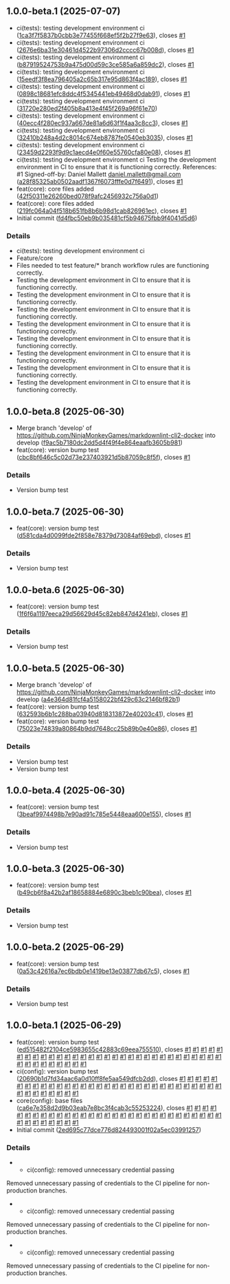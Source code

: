 ## 1.0.0-beta.1 (2025-07-07)

* ci(tests): testing development environment ci ([1ca3f7f5837b0cbb3e77455f668ef5f2b27f9e63](https://github.com/NinjaMonkeyGames/markdownlint-cli2-docker/commit/1ca3f7f5837b0cbb3e77455f668ef5f2b27f9e63)), closes [#1](https://github.com/NinjaMonkeyGames/markdownlint-cli2-docker/issues/1)
* ci(tests): testing development environment ci ([2676e6ba31e30461d4522b97306d2cccc67b008d](https://github.com/NinjaMonkeyGames/markdownlint-cli2-docker/commit/2676e6ba31e30461d4522b97306d2cccc67b008d)), closes [#1](https://github.com/NinjaMonkeyGames/markdownlint-cli2-docker/issues/1)
* ci(tests): testing development environment ci ([b87919524753b9a475d00d59c3ce585a6a859dc2](https://github.com/NinjaMonkeyGames/markdownlint-cli2-docker/commit/b87919524753b9a475d00d59c3ce585a6a859dc2)), closes [#1](https://github.com/NinjaMonkeyGames/markdownlint-cli2-docker/issues/1)
* ci(tests): testing development environment ci ([15eedf3f8ea796405a2c65b317e95d863f4ac189](https://github.com/NinjaMonkeyGames/markdownlint-cli2-docker/commit/15eedf3f8ea796405a2c65b317e95d863f4ac189)), closes [#1](https://github.com/NinjaMonkeyGames/markdownlint-cli2-docker/issues/1)
* ci(tests): testing development environment ci ([0898c18681efc8ddc4f5345441eb49468d0dab91](https://github.com/NinjaMonkeyGames/markdownlint-cli2-docker/commit/0898c18681efc8ddc4f5345441eb49468d0dab91)), closes [#1](https://github.com/NinjaMonkeyGames/markdownlint-cli2-docker/issues/1)
* ci(tests): testing development environment ci ([31720e280ed2f405b8a413e4f45f269a96f61e70](https://github.com/NinjaMonkeyGames/markdownlint-cli2-docker/commit/31720e280ed2f405b8a413e4f45f269a96f61e70))
* ci(tests): testing development environment ci ([40ecc4f280ec937a667de81a6d63f1f4aa3c8cc3](https://github.com/NinjaMonkeyGames/markdownlint-cli2-docker/commit/40ecc4f280ec937a667de81a6d63f1f4aa3c8cc3)), closes [#1](https://github.com/NinjaMonkeyGames/markdownlint-cli2-docker/issues/1)
* ci(tests): testing development environment ci ([32410b248a4d2c8014c674eb8787fe0540eb3035](https://github.com/NinjaMonkeyGames/markdownlint-cli2-docker/commit/32410b248a4d2c8014c674eb8787fe0540eb3035)), closes [#1](https://github.com/NinjaMonkeyGames/markdownlint-cli2-docker/issues/1)
* ci(tests): testing development environment ci ([23459d2293f9d9c1aecd4e0f60e55760cfa80e08](https://github.com/NinjaMonkeyGames/markdownlint-cli2-docker/commit/23459d2293f9d9c1aecd4e0f60e55760cfa80e08)), closes [#1](https://github.com/NinjaMonkeyGames/markdownlint-cli2-docker/issues/1)
* ci(tests): testing development environment ci  Testing the development environment in CI to ensure that it is functioning correctly.  References: #1  Signed-off-by: Daniel Mallett <daniel.mallett@gmail.com> ([a28f85325ab0502aadf1367f6073fffe0d7f6491](https://github.com/NinjaMonkeyGames/markdownlint-cli2-docker/commit/a28f85325ab0502aadf1367f6073fffe0d7f6491)), closes [#1](https://github.com/NinjaMonkeyGames/markdownlint-cli2-docker/issues/1)
* feat(core): core files added ([42f50311e26260bed078f9afc2456932c756a0d1](https://github.com/NinjaMonkeyGames/markdownlint-cli2-docker/commit/42f50311e26260bed078f9afc2456932c756a0d1))
* feat(core): core files added ([219fc064a04f518b651fb8b6b98d1cab826961ec](https://github.com/NinjaMonkeyGames/markdownlint-cli2-docker/commit/219fc064a04f518b651fb8b6b98d1cab826961ec)), closes [#1](https://github.com/NinjaMonkeyGames/markdownlint-cli2-docker/issues/1)
* Initial commit ([fd4fbc50eb9b035481cf5b94675fbb9f4041d5d6](https://github.com/NinjaMonkeyGames/markdownlint-cli2-docker/commit/fd4fbc50eb9b035481cf5b94675fbb9f4041d5d6))


### Details

* ci(tests): testing development environment ci
* Feature/core
* Files needed to test feature/* branch workflow rules are functioning
correctly.
* Testing the development environment in CI to ensure that it is
functioning correctly.
* Testing the development environment in CI to ensure that it is
functioning correctly.
* Testing the development environment in CI to ensure that it is
functioning correctly.
* Testing the development environment in CI to ensure that it is
functioning correctly.
* Testing the development environment in CI to ensure that it is
functioning correctly.
* Testing the development environment in CI to ensure that it is
functioning correctly.
* Testing the development environment in CI to ensure that it is
functioning correctly.
* Testing the development environment in CI to ensure that it is functioning correctly.

## 1.0.0-beta.8 (2025-06-30)

* Merge branch 'develop' of https://github.com/NinjaMonkeyGames/markdownlint-cli2-docker into develop ([f9ac5b7180dc2dd5d4f49f4e864eaafb3605b981](https://github.com/NinjaMonkeyGames/markdownlint-cli2-docker/commit/f9ac5b7180dc2dd5d4f49f4e864eaafb3605b981))
* feat(core): version bump test ([cbc8bf646c5c02d73e237403921d5b87059c8f5f](https://github.com/NinjaMonkeyGames/markdownlint-cli2-docker/commit/cbc8bf646c5c02d73e237403921d5b87059c8f5f)), closes [#1](https://github.com/NinjaMonkeyGames/markdownlint-cli2-docker/issues/1)


### Details

* Version bump test

## 1.0.0-beta.7 (2025-06-30)

* feat(core): version bump test ([d581cda4d0099fde2f858e78379d73084af69ebd](https://github.com/NinjaMonkeyGames/markdownlint-cli2-docker/commit/d581cda4d0099fde2f858e78379d73084af69ebd)), closes [#1](https://github.com/NinjaMonkeyGames/markdownlint-cli2-docker/issues/1)


### Details

* Version bump test

## 1.0.0-beta.6 (2025-06-30)

* feat(core): version bump test ([1f6f6a1197eeca29d56629d45c82eb847d4241eb](https://github.com/NinjaMonkeyGames/markdownlint-cli2-docker/commit/1f6f6a1197eeca29d56629d45c82eb847d4241eb)), closes [#1](https://github.com/NinjaMonkeyGames/markdownlint-cli2-docker/issues/1)


### Details

* Version bump test

## 1.0.0-beta.5 (2025-06-30)

* Merge branch 'develop' of https://github.com/NinjaMonkeyGames/markdownlint-cli2-docker into develop ([a4e364d81fcf4a5158022bf429c63c2146bf82b1](https://github.com/NinjaMonkeyGames/markdownlint-cli2-docker/commit/a4e364d81fcf4a5158022bf429c63c2146bf82b1))
* feat(core): version bump test ([632593b6b1c288ba03940d818313872e40203c41](https://github.com/NinjaMonkeyGames/markdownlint-cli2-docker/commit/632593b6b1c288ba03940d818313872e40203c41)), closes [#1](https://github.com/NinjaMonkeyGames/markdownlint-cli2-docker/issues/1)
* feat(core): version bump test ([75023e74839a80864b9dd7648cc25b89b0e40e86](https://github.com/NinjaMonkeyGames/markdownlint-cli2-docker/commit/75023e74839a80864b9dd7648cc25b89b0e40e86)), closes [#1](https://github.com/NinjaMonkeyGames/markdownlint-cli2-docker/issues/1)


### Details

* Version bump test
* Version bump test

## 1.0.0-beta.4 (2025-06-30)

* feat(core): version bump test ([3beaf9974498b7e90ad91c785e5448eaa600e155](https://github.com/NinjaMonkeyGames/markdownlint-cli2-docker/commit/3beaf9974498b7e90ad91c785e5448eaa600e155)), closes [#1](https://github.com/NinjaMonkeyGames/markdownlint-cli2-docker/issues/1)


### Details

* Version bump test

## 1.0.0-beta.3 (2025-06-30)

* feat(core): version bump test ([b49cb6f8a42b2af18658884e6890c3beb1c90bea](https://github.com/NinjaMonkeyGames/markdownlint-cli2-docker/commit/b49cb6f8a42b2af18658884e6890c3beb1c90bea)), closes [#1](https://github.com/NinjaMonkeyGames/markdownlint-cli2-docker/issues/1)


### Details

* Version bump test

## 1.0.0-beta.2 (2025-06-29)

* feat(core): version bump test ([0a53c42616a7ec6bdb0e1419be13e03877db67c5](https://github.com/NinjaMonkeyGames/markdownlint-cli2-docker/commit/0a53c42616a7ec6bdb0e1419be13e03877db67c5)), closes [#1](https://github.com/NinjaMonkeyGames/markdownlint-cli2-docker/issues/1)


### Details

* Version bump test

## 1.0.0-beta.1 (2025-06-29)

* feat(core): version bump test ([ed515482f2104ce5983655c42883c69eea755510](https://github.com/NinjaMonkeyGames/markdownlint-cli2-docker/commit/ed515482f2104ce5983655c42883c69eea755510)), closes [#1](https://github.com/NinjaMonkeyGames/markdownlint-cli2-docker/issues/1) [#1](https://github.com/NinjaMonkeyGames/markdownlint-cli2-docker/issues/1) [#1](https://github.com/NinjaMonkeyGames/markdownlint-cli2-docker/issues/1) [#1](https://github.com/NinjaMonkeyGames/markdownlint-cli2-docker/issues/1) [#1](https://github.com/NinjaMonkeyGames/markdownlint-cli2-docker/issues/1) [#1](https://github.com/NinjaMonkeyGames/markdownlint-cli2-docker/issues/1) [#1](https://github.com/NinjaMonkeyGames/markdownlint-cli2-docker/issues/1) [#1](https://github.com/NinjaMonkeyGames/markdownlint-cli2-docker/issues/1) [#1](https://github.com/NinjaMonkeyGames/markdownlint-cli2-docker/issues/1) [#1](https://github.com/NinjaMonkeyGames/markdownlint-cli2-docker/issues/1) [#1](https://github.com/NinjaMonkeyGames/markdownlint-cli2-docker/issues/1) [#1](https://github.com/NinjaMonkeyGames/markdownlint-cli2-docker/issues/1) [#1](https://github.com/NinjaMonkeyGames/markdownlint-cli2-docker/issues/1) [#1](https://github.com/NinjaMonkeyGames/markdownlint-cli2-docker/issues/1) [#1](https://github.com/NinjaMonkeyGames/markdownlint-cli2-docker/issues/1) [#1](https://github.com/NinjaMonkeyGames/markdownlint-cli2-docker/issues/1) [#1](https://github.com/NinjaMonkeyGames/markdownlint-cli2-docker/issues/1) [#1](https://github.com/NinjaMonkeyGames/markdownlint-cli2-docker/issues/1) [#1](https://github.com/NinjaMonkeyGames/markdownlint-cli2-docker/issues/1) [#1](https://github.com/NinjaMonkeyGames/markdownlint-cli2-docker/issues/1) [#1](https://github.com/NinjaMonkeyGames/markdownlint-cli2-docker/issues/1) [#1](https://github.com/NinjaMonkeyGames/markdownlint-cli2-docker/issues/1) [#1](https://github.com/NinjaMonkeyGames/markdownlint-cli2-docker/issues/1) [#1](https://github.com/NinjaMonkeyGames/markdownlint-cli2-docker/issues/1) [#1](https://github.com/NinjaMonkeyGames/markdownlint-cli2-docker/issues/1) [#1](https://github.com/NinjaMonkeyGames/markdownlint-cli2-docker/issues/1) [#1](https://github.com/NinjaMonkeyGames/markdownlint-cli2-docker/issues/1) [#1](https://github.com/NinjaMonkeyGames/markdownlint-cli2-docker/issues/1) [#1](https://github.com/NinjaMonkeyGames/markdownlint-cli2-docker/issues/1) [#1](https://github.com/NinjaMonkeyGames/markdownlint-cli2-docker/issues/1) [#1](https://github.com/NinjaMonkeyGames/markdownlint-cli2-docker/issues/1) [#1](https://github.com/NinjaMonkeyGames/markdownlint-cli2-docker/issues/1) [#1](https://github.com/NinjaMonkeyGames/markdownlint-cli2-docker/issues/1) [#1](https://github.com/NinjaMonkeyGames/markdownlint-cli2-docker/issues/1) [#1](https://github.com/NinjaMonkeyGames/markdownlint-cli2-docker/issues/1) [#1](https://github.com/NinjaMonkeyGames/markdownlint-cli2-docker/issues/1) [#1](https://github.com/NinjaMonkeyGames/markdownlint-cli2-docker/issues/1) [#1](https://github.com/NinjaMonkeyGames/markdownlint-cli2-docker/issues/1) [#1](https://github.com/NinjaMonkeyGames/markdownlint-cli2-docker/issues/1) [#1](https://github.com/NinjaMonkeyGames/markdownlint-cli2-docker/issues/1)
* ci(config): version bump test ([20690b1d7fd34aac6a0d10ff8fe5aa549dfcb2dd](https://github.com/NinjaMonkeyGames/markdownlint-cli2-docker/commit/20690b1d7fd34aac6a0d10ff8fe5aa549dfcb2dd)), closes [#1](https://github.com/NinjaMonkeyGames/markdownlint-cli2-docker/issues/1) [#1](https://github.com/NinjaMonkeyGames/markdownlint-cli2-docker/issues/1) [#1](https://github.com/NinjaMonkeyGames/markdownlint-cli2-docker/issues/1) [#1](https://github.com/NinjaMonkeyGames/markdownlint-cli2-docker/issues/1) [#1](https://github.com/NinjaMonkeyGames/markdownlint-cli2-docker/issues/1) [#1](https://github.com/NinjaMonkeyGames/markdownlint-cli2-docker/issues/1) [#1](https://github.com/NinjaMonkeyGames/markdownlint-cli2-docker/issues/1) [#1](https://github.com/NinjaMonkeyGames/markdownlint-cli2-docker/issues/1) [#1](https://github.com/NinjaMonkeyGames/markdownlint-cli2-docker/issues/1) [#1](https://github.com/NinjaMonkeyGames/markdownlint-cli2-docker/issues/1) [#1](https://github.com/NinjaMonkeyGames/markdownlint-cli2-docker/issues/1) [#1](https://github.com/NinjaMonkeyGames/markdownlint-cli2-docker/issues/1) [#1](https://github.com/NinjaMonkeyGames/markdownlint-cli2-docker/issues/1) [#1](https://github.com/NinjaMonkeyGames/markdownlint-cli2-docker/issues/1) [#1](https://github.com/NinjaMonkeyGames/markdownlint-cli2-docker/issues/1) [#1](https://github.com/NinjaMonkeyGames/markdownlint-cli2-docker/issues/1) [#1](https://github.com/NinjaMonkeyGames/markdownlint-cli2-docker/issues/1) [#1](https://github.com/NinjaMonkeyGames/markdownlint-cli2-docker/issues/1) [#1](https://github.com/NinjaMonkeyGames/markdownlint-cli2-docker/issues/1) [#1](https://github.com/NinjaMonkeyGames/markdownlint-cli2-docker/issues/1) [#1](https://github.com/NinjaMonkeyGames/markdownlint-cli2-docker/issues/1) [#1](https://github.com/NinjaMonkeyGames/markdownlint-cli2-docker/issues/1) [#1](https://github.com/NinjaMonkeyGames/markdownlint-cli2-docker/issues/1) [#1](https://github.com/NinjaMonkeyGames/markdownlint-cli2-docker/issues/1) [#1](https://github.com/NinjaMonkeyGames/markdownlint-cli2-docker/issues/1) [#1](https://github.com/NinjaMonkeyGames/markdownlint-cli2-docker/issues/1) [#1](https://github.com/NinjaMonkeyGames/markdownlint-cli2-docker/issues/1) [#1](https://github.com/NinjaMonkeyGames/markdownlint-cli2-docker/issues/1) [#1](https://github.com/NinjaMonkeyGames/markdownlint-cli2-docker/issues/1) [#1](https://github.com/NinjaMonkeyGames/markdownlint-cli2-docker/issues/1) [#1](https://github.com/NinjaMonkeyGames/markdownlint-cli2-docker/issues/1) [#1](https://github.com/NinjaMonkeyGames/markdownlint-cli2-docker/issues/1) [#1](https://github.com/NinjaMonkeyGames/markdownlint-cli2-docker/issues/1) [#1](https://github.com/NinjaMonkeyGames/markdownlint-cli2-docker/issues/1) [#1](https://github.com/NinjaMonkeyGames/markdownlint-cli2-docker/issues/1) [#1](https://github.com/NinjaMonkeyGames/markdownlint-cli2-docker/issues/1) [#1](https://github.com/NinjaMonkeyGames/markdownlint-cli2-docker/issues/1) [#1](https://github.com/NinjaMonkeyGames/markdownlint-cli2-docker/issues/1) [#1](https://github.com/NinjaMonkeyGames/markdownlint-cli2-docker/issues/1)
* core(config): base files ([ca6e7e358d2d9b03eab7e8bc3f4cab3c55253224](https://github.com/NinjaMonkeyGames/markdownlint-cli2-docker/commit/ca6e7e358d2d9b03eab7e8bc3f4cab3c55253224)), closes [#1](https://github.com/NinjaMonkeyGames/markdownlint-cli2-docker/issues/1) [#1](https://github.com/NinjaMonkeyGames/markdownlint-cli2-docker/issues/1) [#1](https://github.com/NinjaMonkeyGames/markdownlint-cli2-docker/issues/1) [#1](https://github.com/NinjaMonkeyGames/markdownlint-cli2-docker/issues/1) [#1](https://github.com/NinjaMonkeyGames/markdownlint-cli2-docker/issues/1) [#1](https://github.com/NinjaMonkeyGames/markdownlint-cli2-docker/issues/1) [#1](https://github.com/NinjaMonkeyGames/markdownlint-cli2-docker/issues/1) [#1](https://github.com/NinjaMonkeyGames/markdownlint-cli2-docker/issues/1) [#1](https://github.com/NinjaMonkeyGames/markdownlint-cli2-docker/issues/1) [#1](https://github.com/NinjaMonkeyGames/markdownlint-cli2-docker/issues/1) [#1](https://github.com/NinjaMonkeyGames/markdownlint-cli2-docker/issues/1) [#1](https://github.com/NinjaMonkeyGames/markdownlint-cli2-docker/issues/1) [#1](https://github.com/NinjaMonkeyGames/markdownlint-cli2-docker/issues/1) [#1](https://github.com/NinjaMonkeyGames/markdownlint-cli2-docker/issues/1) [#1](https://github.com/NinjaMonkeyGames/markdownlint-cli2-docker/issues/1) [#1](https://github.com/NinjaMonkeyGames/markdownlint-cli2-docker/issues/1) [#1](https://github.com/NinjaMonkeyGames/markdownlint-cli2-docker/issues/1) [#1](https://github.com/NinjaMonkeyGames/markdownlint-cli2-docker/issues/1) [#1](https://github.com/NinjaMonkeyGames/markdownlint-cli2-docker/issues/1) [#1](https://github.com/NinjaMonkeyGames/markdownlint-cli2-docker/issues/1) [#1](https://github.com/NinjaMonkeyGames/markdownlint-cli2-docker/issues/1) [#1](https://github.com/NinjaMonkeyGames/markdownlint-cli2-docker/issues/1) [#1](https://github.com/NinjaMonkeyGames/markdownlint-cli2-docker/issues/1) [#1](https://github.com/NinjaMonkeyGames/markdownlint-cli2-docker/issues/1) [#1](https://github.com/NinjaMonkeyGames/markdownlint-cli2-docker/issues/1) [#1](https://github.com/NinjaMonkeyGames/markdownlint-cli2-docker/issues/1) [#1](https://github.com/NinjaMonkeyGames/markdownlint-cli2-docker/issues/1) [#1](https://github.com/NinjaMonkeyGames/markdownlint-cli2-docker/issues/1) [#1](https://github.com/NinjaMonkeyGames/markdownlint-cli2-docker/issues/1) [#1](https://github.com/NinjaMonkeyGames/markdownlint-cli2-docker/issues/1) [#1](https://github.com/NinjaMonkeyGames/markdownlint-cli2-docker/issues/1) [#1](https://github.com/NinjaMonkeyGames/markdownlint-cli2-docker/issues/1) [#1](https://github.com/NinjaMonkeyGames/markdownlint-cli2-docker/issues/1) [#1](https://github.com/NinjaMonkeyGames/markdownlint-cli2-docker/issues/1) [#1](https://github.com/NinjaMonkeyGames/markdownlint-cli2-docker/issues/1) [#1](https://github.com/NinjaMonkeyGames/markdownlint-cli2-docker/issues/1) [#1](https://github.com/NinjaMonkeyGames/markdownlint-cli2-docker/issues/1) [#1](https://github.com/NinjaMonkeyGames/markdownlint-cli2-docker/issues/1)
* Initial commit ([2ed695c77dce776d824493001f02a5ec03991257](https://github.com/NinjaMonkeyGames/markdownlint-cli2-docker/commit/2ed695c77dce776d824493001f02a5ec03991257))


### Details

* * ci(config): removed unnecessary credential passing

Removed unnecessary passing of credentials to the CI pipeline for
non-production branches.
* * ci(config): removed unnecessary credential passing

Removed unnecessary passing of credentials to the CI pipeline for
non-production branches.
* * ci(config): removed unnecessary credential passing

Removed unnecessary passing of credentials to the CI pipeline for
non-production branches.
